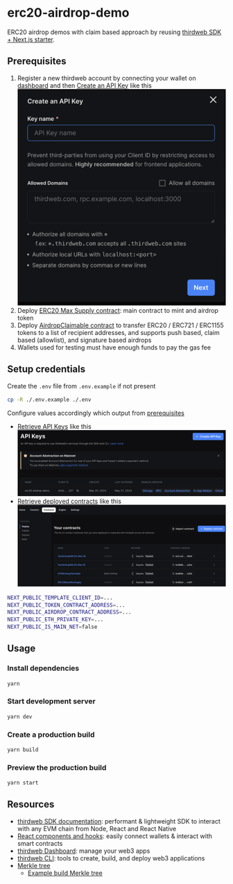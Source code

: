 # erc20-airdrop-demo

ERC20 airdrop demos with claim based approach by reusing [thirdweb SDK + Next.js starter](https://github.com/thirdweb-example/next-starter).

## Prerequisites

1. Register a new thirdweb account by connecting your wallet on [dashboard](https://thirdweb.com/dashboard) and then [Create an API Key](https://thirdweb.com/dashboard/settings/api-keys) like this ![popup](./arts/thirdweb-create-api-key.png)
2. Deploy [ERC20 Max Supply contract](https://thirdweb.com/0x8AA0b6538Ba8e9DB298A7B603477e4045729b830/ERC20BaseMaxSupply): main contract to mint and airdrop token
3. Deploy [AirdropClaimable contract](https://thirdweb.com/thirdweb.eth/Airdrop) to transfer ERC20 / ERC721 / ERC1155 tokens to a list of recipient addresses, and supports push based, claim based (allowlist), and signature based airdrops
4. Wallets used for testing must have enough funds to pay the gas fee

## Setup credentials

Create the `.env` file from `.env.example` if not present

```bash
cp -R ./.env.example ./.env
```

Configure values accordingly which output from [prerequisites](#prerequisites)

* [Retrieve API Keys](https://thirdweb.com/dashboard/settings/api-keys) like this ![api-keys](./arts/thirdweb-retrieve-api-key.png)
* [Retrieve deployed contracts](https://thirdweb.com/dashboard/contracts/deploy) like this ![deployed contracts](./arts/thirdweb-retrieve-deployed-contracts.png)

```bash
NEXT_PUBLIC_TEMPLATE_CLIENT_ID=...
NEXT_PUBLIC_TOKEN_CONTRACT_ADDRESS=...
NEXT_PUBLIC_AIRDROP_CONTRACT_ADDRESS=...
NEXT_PUBLIC_ETH_PRIVATE_KEY=...
NEXT_PUBLIC_IS_MAIN_NET=false
```

## Usage

### Install dependencies

```bash
yarn
```

### Start development server

```bash
yarn dev
```

### Create a production build

```bash
yarn build
```

### Preview the production build

```bash
yarn start
```

## Resources

* [thirdweb SDK documentation](https://portal.thirdweb.com/typescript/v5): performant & lightweight SDK to interact with any EVM chain from Node, React and React Native
* [React components and hooks](https://portal.thirdweb.com/typescript/v5/react): easily connect wallets & interact with smart contracts
* [thirdweb Dashboard](https://thirdweb.com/dashboard): manage your web3 apps
* [thirdweb CLI](https://portal.thirdweb.com/cli): tools to create, build, and deploy web3 applications
* [Merkle tree](https://brilliant.org/wiki/merkle-tree/#overview)
  * [Example build Merkle tree](https://dev.to/douglasmakey/my-introduction-to-the-blockchain-and-merkle-tree-6ge)
